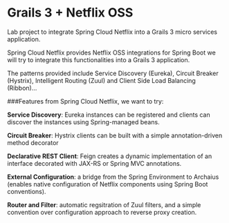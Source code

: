 # Grails 3 + Netflix OSS
Lab project to integrate Spring Cloud Netflix  into a Grails 3 micro services application.

Spring Cloud Netflix provides Netflix OSS integrations for Spring Boot we will try to integrate this functionalities into a Grails 3 application.

The patterns provided include Service Discovery (Eureka), Circuit Breaker (Hystrix), Intelligent Routing (Zuul) and Client Side Load Balancing (Ribbon)...

###Features from Spring Cloud Netflix, we want to try:

**Service Discovery**: Eureka instances can be registered and clients can discover the instances using Spring-managed beans.

**Circuit Breaker**: Hystrix clients can be built with a simple annotation-driven method decorator

**Declarative REST Client**: Feign creates a dynamic implementation of an interface decorated with JAX-RS or Spring MVC annotations.

**External Configuration**: a bridge from the Spring Environment to Archaius (enables native configuration of Netflix components using Spring Boot conventions).

**Router and Filter**: automatic regsitration of Zuul filters, and a simple convention over configuration approach to reverse proxy creation.
